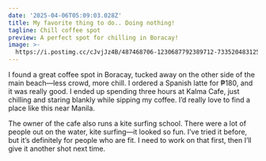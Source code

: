 ```yaml
---
date: '2025-04-06T05:09:03.028Z'
title: My favorite thing to do.. Doing nothing!
tagline: Chill coffee spot
preview: A perfect spot for chilling in Boracay!
image: >-
  https://i.postimg.cc/cJvjJz4B/487468706-1230687792389712-7335204831251174666-n.jpg
---
```

I found a great coffee spot in Boracay, tucked away on the other side of the main beach—less crowd, more chill. I ordered a Spanish latte for ₱180, and it was really good. I ended up spending three hours at Kalma Cafe, just chilling and staring blankly while sipping my coffee. I’d really love to find a place like this near Manila.

The owner of the cafe also runs a kite surfing school. There were a lot of people out on the water, kite surfing—it looked so fun. I’ve tried it before, but it’s definitely for people who are fit. I need to work on that first, then I’ll give it another shot next time.
